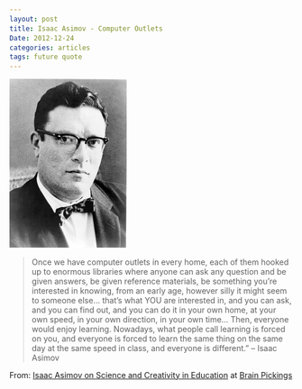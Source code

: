 ```yaml
---
layout: post
title: Isaac Asimov - Computer Outlets
Date: 2012-12-24
categories: articles
tags: future quote
--- 
```


<img src="/images/posts/asimov.jpg" class="centered" alt="Isaac Asimov" style="width: 207.5px"/>

> Once we have computer outlets in every home, each of them hooked up to enormous libraries where anyone can ask any question and be given answers, be given reference materials, be something you’re interested in knowing, from an early age, however silly it might seem to someone else… that’s what YOU are interested in, and you can ask, and you can find out, and you can do it in your own home, at your own speed, in your own direction, in your own time… Then, everyone would enjoy learning. Nowadays, what people call learning is forced on you, and everyone is forced to learn the same thing on the same day at the same speed in class, and everyone is different.” – Isaac Asimov

From: [Isaac Asimov on Science and Creativity in Education](http://www.brainpickings.org/index.php/2011/01/28/isaac-asimov-creativity-education-science/) at [Brain Pickings](http://www.brainpickings.org)